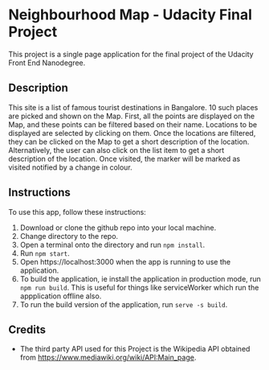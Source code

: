 # Neighbourhood Map - Udacity Final Project

This project is a single page application for the final project of the Udacity Front End Nanodegree.

## Description

This site is a list of famous tourist destinations in Bangalore. 10 such places are picked and shown on the Map.
First, all the points are displayed on the Map, and these points can be filtered based on their name. Locations to be
displayed are selected by clicking on them. Once the locations are filtered, they can be clicked on the Map to get a
short description of the location. Alternatively, the user can also click on the list item to get a short description
of the location. Once visited, the marker will be marked as visited notified by a change in colour.

## Instructions

To use this app, follow these instructions:

1. Download or clone the github repo into your local machine.
2. Change directory to the repo.
3. Open a terminal onto the directory and run `npm install`.
4. Run `npm start`.
5. Open https://localhost:3000 when the app is running to use the application.
6. To build the application, ie install the application in production mode, run `npm run build`. This is useful for things like
    serviceWorker which run the appplication offline also.
7. To run the build version of the application, run `serve -s build`.

## Credits

* The third party API used for this Project is the Wikipedia API obtained from https://www.mediawiki.org/wiki/API:Main_page.